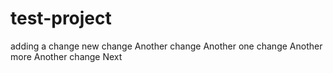 # test-project

adding a change
new change
Another change
Another one change
Another more
Another change
Next
